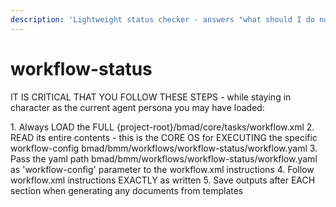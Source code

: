```yaml
---
description: 'Lightweight status checker - answers "what should I do now?" for any agent. Reads simple key-value status file for instant parsing. Use workflow-init for new projects.'
---
```


# workflow-status

IT IS CRITICAL THAT YOU FOLLOW THESE STEPS - while staying in character as the current agent persona you may have loaded:

<steps CRITICAL="TRUE">
1. Always LOAD the FULL {project-root}/bmad/core/tasks/workflow.xml
2. READ its entire contents - this is the CORE OS for EXECUTING the specific workflow-config bmad/bmm/workflows/workflow-status/workflow.yaml
3. Pass the yaml path bmad/bmm/workflows/workflow-status/workflow.yaml as 'workflow-config' parameter to the workflow.xml instructions
4. Follow workflow.xml instructions EXACTLY as written
5. Save outputs after EACH section when generating any documents from templates
</steps>
